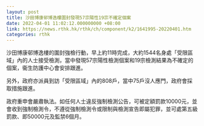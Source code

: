 ```yaml
---
layout: post
title: 沙田博康邨博逸樓圍封發現57宗陽性19宗不確定個案
date: 2022-04-01 11:02:12.000000000 +08:00
link: https://news.rthk.hk/rthk/ch/component/k2/1641995-20220401.htm
categories: rthk
---
```


沙田博康邨博逸樓的圍封強檢行動，早上約11時完成，大約1544名身處「受限區域」內的人士接受檢測，當中發現57宗陽性檢測個案和19宗檢測結果為不確定的個案，衞生防護中心會安排跟進。

另外，政府亦派員到訪「受限區域」內的808戶，當中75戶沒人應門，政府會採取措施跟進。
 
政府重申會嚴肅執法。如任何人士違反強制檢測公告，可被定額罰款10000元，並會收到強制檢測令，不遵從強制檢測令或限制與檢測宣告即屬犯罪，並可處第五級罰款、即50000元及監禁6個月。
